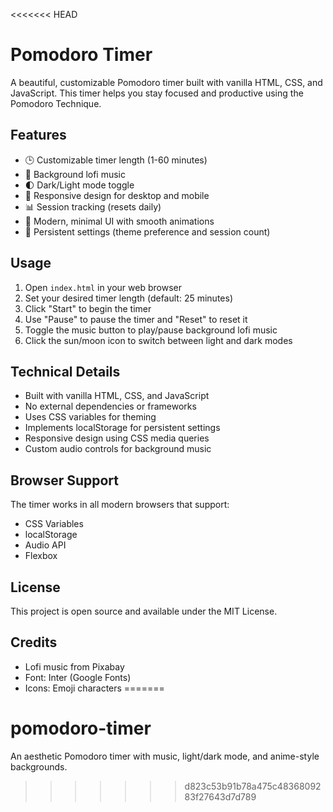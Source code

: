 <<<<<<< HEAD
# Pomodoro Timer

A beautiful, customizable Pomodoro timer built with vanilla HTML, CSS, and JavaScript. This timer helps you stay focused and productive using the Pomodoro Technique.

## Features

- 🕒 Customizable timer length (1-60 minutes)
- 🎵 Background lofi music
- 🌓 Dark/Light mode toggle
- 📱 Responsive design for desktop and mobile
- 📊 Session tracking (resets daily)
- 🎨 Modern, minimal UI with smooth animations
- 💾 Persistent settings (theme preference and session count)

## Usage

1. Open `index.html` in your web browser
2. Set your desired timer length (default: 25 minutes)
3. Click "Start" to begin the timer
4. Use "Pause" to pause the timer and "Reset" to reset it
5. Toggle the music button to play/pause background lofi music
6. Click the sun/moon icon to switch between light and dark modes

## Technical Details

- Built with vanilla HTML, CSS, and JavaScript
- No external dependencies or frameworks
- Uses CSS variables for theming
- Implements localStorage for persistent settings
- Responsive design using CSS media queries
- Custom audio controls for background music

## Browser Support

The timer works in all modern browsers that support:
- CSS Variables
- localStorage
- Audio API
- Flexbox

## License

This project is open source and available under the MIT License.

## Credits

- Lofi music from Pixabay
- Font: Inter (Google Fonts)
- Icons: Emoji characters
=======
# pomodoro-timer
An aesthetic Pomodoro timer with music, light/dark mode, and anime-style backgrounds.
>>>>>>> d823c53b91b78a475c4836809283f27643d7d789

